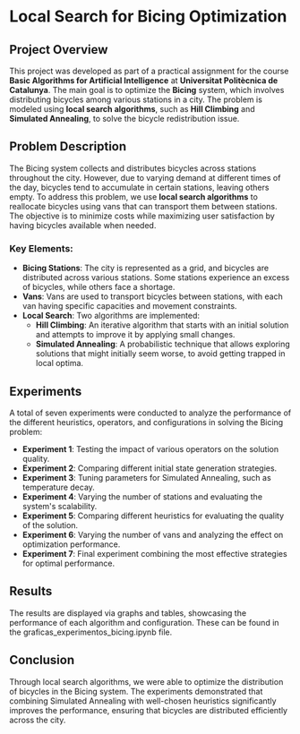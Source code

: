 # Local Search for Bicing Optimization

## Project Overview

This project was developed as part of a practical assignment for the course **Basic Algorithms for Artificial Intelligence** at **Universitat Politècnica de Catalunya**. The main goal is to optimize the **Bicing** system, which involves distributing bicycles among various stations in a city. The problem is modeled using **local search algorithms**, such as **Hill Climbing** and **Simulated Annealing**, to solve the bicycle redistribution issue.

## Problem Description

The Bicing system collects and distributes bicycles across stations throughout the city. However, due to varying demand at different times of the day, bicycles tend to accumulate in certain stations, leaving others empty. To address this problem, we use **local search algorithms** to reallocate bicycles using vans that can transport them between stations. The objective is to minimize costs while maximizing user satisfaction by having bicycles available when needed.

### Key Elements:
- **Bicing Stations**: The city is represented as a grid, and bicycles are distributed across various stations. Some stations experience an excess of bicycles, while others face a shortage.
- **Vans**: Vans are used to transport bicycles between stations, with each van having specific capacities and movement constraints.
- **Local Search**: Two algorithms are implemented:
  - **Hill Climbing**: An iterative algorithm that starts with an initial solution and attempts to improve it by applying small changes.
  - **Simulated Annealing**: A probabilistic technique that allows exploring solutions that might initially seem worse, to avoid getting trapped in local optima.

## Experiments

A total of seven experiments were conducted to analyze the performance of the different heuristics, operators, and configurations in solving the Bicing problem:

- **Experiment 1**: Testing the impact of various operators on the solution quality.
- **Experiment 2**: Comparing different initial state generation strategies.
- **Experiment 3**: Tuning parameters for Simulated Annealing, such as temperature decay.
- **Experiment 4**: Varying the number of stations and evaluating the system's scalability.
- **Experiment 5**: Comparing different heuristics for evaluating the quality of the solution.
- **Experiment 6**: Varying the number of vans and analyzing the effect on optimization performance.
- **Experiment 7**: Final experiment combining the most effective strategies for optimal performance.

## Results

The results are displayed via graphs and tables, showcasing the performance of each algorithm and configuration. These can be found in the graficas_experimentos_bicing.ipynb file.

## Conclusion

Through local search algorithms, we were able to optimize the distribution of bicycles in the Bicing system. The experiments demonstrated that combining Simulated Annealing with well-chosen heuristics significantly improves the performance, ensuring that bicycles are distributed efficiently across the city.

